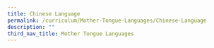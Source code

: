 ```yaml
---
title: Chinese Language
permalink: /curriculum/Mother-Tongue-Languages/Chinese-Language
description: ""
third_nav_title: Mother Tongue Languages
---
```

